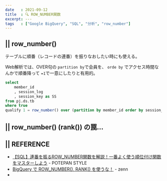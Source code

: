 ```yaml
---
date   : 2021-09-12
title  : 🔍 ROW_NUMBER関数
excerpt: ---
tags   : ["Google BigQuery", "SQL", "分析", "row_number"]
---
```


## || row_number()

テーブルに順番（レコードの連番）を振りなおしたい時にも使える。

Web解析では、OVER句の `partition by`で会員を、 `orde by` でアクセス時間なんかで順番降って `=1`で一意にしたりと有用的。
```SQL
select
    member_id 
    , session_log 
    , session_key as SS
from pj.ds.tb
where true
qualify 1 = row_number() over (partition by member_id order by session_log desc)
```


## || row_number() (rank()) の罠...




## || REFERENCE
+ [【SQL】連番を振るROW_NUMBER関数を解説！一番よく使う順位付け関数をマスターしよう](https://style.potepan.com/articles/23566.html) - POTEPAN STYLE
+ [BigQuery で ROW_NUMBER(), RANK() を使うな！](https://zenn.dev/smzst/articles/77b598bbbf7a01) - zenn
+ []()

